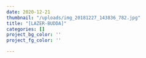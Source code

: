 ```yaml
---
date: 2020-12-21
thumbnail: "/uploads/img_20181227_143836_782.jpg"
title: "[LAZER-BUDDA]"
categories: []
project_bg_color: ''
project_fg_color: ''

---
```


